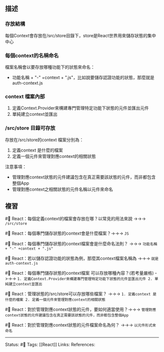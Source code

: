 ## 描述


### 存放結構
每個Context會存放在/src/store目錄下，store是React世界用來儲存狀態的集中中心


### 每個context的名稱命名

檔案名稱會以要存放哪種功能下的狀態來命名：
- 功能名稱 + "-" +context + ".js"，比如說要儲存認證功能的狀態，那麼就是auth-context.js

### context 檔案內部
1. 定義Context.Provider來構建專門管理特定功能下狀態的元件並匯出元件
2. 單純建立context並匯出



### /src/store 目錄可存放
存放在/src/store的context 檔案分別為：
1. 定義context 是什麼的檔案
2. 定義一個元件來管理對應context的相關狀態

注意事項：
- 管理對應context狀態的元件建議包含在真正需要該狀態的元件，而非都包含整個App
- 管理對應context之相關狀態的元件名稱以元件來命名


## 複習

#🧠 React：每個定義context的檔案會存放在哪？以常見的用法來說 ->->-> `/src/store`
<!--SR:!2023-07-17,180,250-->

#🧠 React：每個專門儲存狀態的context會是什麼檔案？->->-> `JS`
<!--SR:!2023-06-18,161,250-->

#🧠 React：每個專門儲存狀態的context檔案會是什麼命名法則？ ->->-> `功能名稱 + "-" +context + ".js"`
<!--SR:!2023-04-22,125,250-->


#🧠 React：若以儲存認證功能的狀態為例，那麼其context檔案名稱為 ->->-> `就是auth-context.js`
<!--SR:!2023-08-01,192,250-->


#🧠 React：每個專門儲存狀態的context檔案 可以存放哪種內容？(若考量嚴格) ->->-> `1. 定義Context.Provider來構建專門管理特定功能下狀態的元件並匯出元件 2. 單純建立context並匯出`
<!--SR:!2023-08-02,193,250-->

#🧠 React：管理狀態的/src/store可以存放哪些檔案？ ->->-> `1. 定義context 是什麼的檔案 2. 定義一個元件來管理對應context的相關狀態`
<!--SR:!2023-06-18,160,250-->


#🧠 React：對於管理對應context狀態的元件，要如何適當使用？->->-> `管理對應context狀態的元件建議包含在真正需要該狀態的元件，而非都包含整個App`
<!--SR:!2023-02-10,35,230-->

#🧠 React：對於管理對應context狀態的元件檔案命名為何？ ->->-> `以元件形式來命名`
<!--SR:!2023-02-25,55,230-->

---
Status: #🌱 
Tags:
[[React]]
Links:
References: